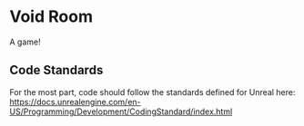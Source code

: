 # Void Room
A game!

## Code Standards
For the most part, code should follow the standards defined for Unreal here: <https://docs.unrealengine.com/en-US/Programming/Development/CodingStandard/index.html>
